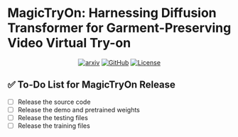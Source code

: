 # MagicTryOn: Harnessing Diffusion Transformer for Garment-Preserving Video Virtual Try-on

<div style="display: flex; justify-content: center; align-items: center;">
  <a href="https://arxiv.org/abs/2505.21325v2" style="margin: 0 2px;">
    <img src='https://img.shields.io/badge/arXiv-2501.11325-red?style=flat&logo=arXiv&logoColor=red' alt='arxiv'>
  </a>
  <a href="https://vivocameraresearch.github.io/magictryon/" style="margin: 0 2px;">
    <img src='https://img.shields.io/badge/GitHub-Page-blue?style=flat&logo=GitHub' alt='GitHub'>
  </a>
  <a href="http://www.apache.org/licenses/LICENSE-2.0" style="margin: 0 2px;">
    <img src='https://img.shields.io/badge/License-CC BY--NC--SA--4.0-lightgreen?style=flat&logo=Lisence' alt='License'>
  </a>
</div>

## ✅ To-Do List for MagicTryOn Release

- [ ] Release the source code
- [ ] Release the demo and pretrained weights
- [ ] Release the testing files
- [ ] Release the training files
